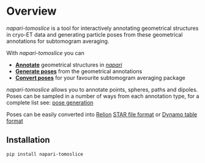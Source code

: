 # Overview

*napari-tomoslice* is a tool for interactively annotating geometrical structures in cryo-ET data 
and generating particle poses from these geometrical annotations for subtomogram averaging.

With *napari-tomoslice* you can

- [**Annotate**](annotate.md) geometrical structures in [*napari*](https://github.com/napari/napari)
- [**Generate poses**](generate.md) from the geometrical annotations 
- [**Convert poses**](export.md) for your favourite subtomogram averaging package

 *napari-tomoslice* allows you to annotate points, spheres, paths and dipoles. 
 Poses can be sampled in a number of ways from each annotation type, for a complete list see: 
 [pose generation](generate.md)

Poses can be easily converted into [Relion](https://relion.readthedocs.io/en/release-5.0/) [STAR file format](https://en.wikipedia.org/wiki/Self-defining_Text_Archive_and_Retrieval) or [Dynamo table format](https://www.dynamo-em.org/w/index.php?title=Main_Page)

## Installation

    pip install napari-tomoslice


